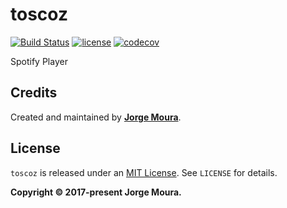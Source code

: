 # toscoz

[![Build Status](https://travis-ci.org/jjorgemoura/toscoz.svg?branch=master)](http://travis-ci.org/jjorgemoura/toscoz) [![license](https://img.shields.io/github/license/mashape/apistatus.svg)][mitLink] [![codecov](https://codecov.io/gh/jjorgemoura/toscoz/branch/master/graph/badge.svg)](https://codecov.io/gh/jjorgemoura/toscoz)

Spotify Player



## Credits

Created and maintained by [**Jorge Moura**](http://www.jjorgemoura.com).

## License

`toscoz` is released under an [MIT License][mitLink]. See `LICENSE` for details.

**Copyright &copy; 2017-present Jorge Moura.**

[mitLink]:http://opensource.org/licenses/MIT
